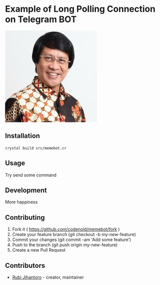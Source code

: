 # Example of Long Polling Connection on Telegram BOT

![Kak seto, kakak kita semua](https://raw.githubusercontent.com/codenoid/Long-Polling-Telebot/master/kakseto.jpg)

## Installation

`crystal build src/memebot.cr`

## Usage

Try send some command

## Development

More happiness

## Contributing

1. Fork it ( https://github.com/codenoid/memebot/fork )
2. Create your feature branch (git checkout -b my-new-feature)
3. Commit your changes (git commit -am 'Add some feature')
4. Push to the branch (git push origin my-new-feature)
5. Create a new Pull Request

## Contributors

- [Rubi Jihantoro](https://github.com/codenoid)  - creator, maintainer
